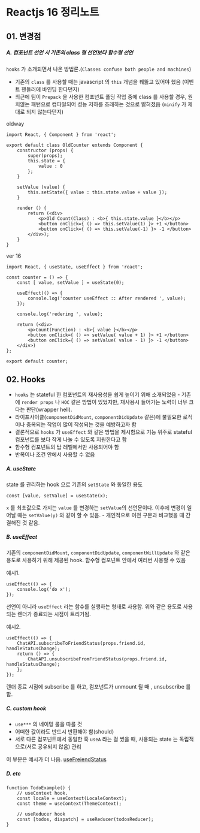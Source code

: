 # Reactjs 16 정리노트

## 01. 변경점
##### A. 컴포넌트 선언 시 기존의 class 형 선언보다 함수형 선언

`hooks` 가 소개되면서 나온 방법론.(`Classes confuse both people and machines`) 
- 기존의 `class` 를 사용할 때는 javascript 의 `this` 개념을 꿰뚫고 있어야 했음 (이벤트 핸들러에 바인딩 한다던지)
- 최근에 팀이 `Prepack` 을 사용한 컴포넌트 폴딩 작업 중에 class 를 사용할 경우, 원치않는 패턴으로 컴파일되어 성능 저하를 초래하는 것으로 밝혀졌음 (`minify` 가 제대로 되지 않는다던지)

oldway
```
import React, { Component } from 'react';

export default class OldCounter extends Component {
    constructor (props) {
        super(props);
        this.state = {
            value : 0
        };
    }

    setValue (value) {
        this.setState({ value : this.state.value + value });
    }

    render () {
        return (<div>
            <p>Old Count(Class) : <b>{ this.state.value }</b></p>
            <button onClick={ () => this.setValue(1) }> +1 </button>
            <button onClick={ () => this.setValue(-1) }> -1 </button>
        </div>);
    }
}
```

ver 16
```
import React, { useState, useEffect } from 'react';

const counter = () => {
    const [ value, setValue ] = useState(0);

    useEffect(() => {
        console.log('counter useEffect :: After rendered ', value);
    });
    
    console.log('redering ', value);

    return (<div>
        <p>Count(Function) : <b>{ value }</b></p>
        <button onClick={ () => setValue( value + 1) }> +1 </button>
        <button onClick={ () => setValue( value - 1) }> -1 </button>
    </div>)
};

export default counter;
```


## 02. Hooks
- `hooks` 는 stateful 한 컴포넌트의 재사용성을 쉽게 높이기 위해 소개되었음 - 기존에 `render props` 나 `HOC` 같은 방법이 있었지만, 재사용시 들어가는 노력이 너무 크다는 판단(wrapper hell).
- 라이프사이클(`componentDidMount`, `componentDidUpdate` 같은)에 불필요한 로직이나 중복되는 작업이 많이 작성되는 것을 예방하고자 함
- 결론적으로 `hooks` 가 `useEffect` 와 같은 방법을 제시함으로 기능 위주로 stateful 컴포넌트를 보다 작게 나눌 수 있도록 지원한다고 함
- 함수형 컴포넌트의 탑 레벨에서만 사용되어야 함
- 반복이나 조건 안에서 사용할 수 없음

##### A. useState

state 를 관리하는 hook 으로 기존의 `setState` 와 동일한 용도
```
const [value, setValue] = useState(x);
```
`x` 를 최초값으로 가지는 `value` 를 변경하는 `setValue`의 선언문이다. 이후에 변경이 일어날 때는 `setValue(y)` 와 같이 할 수 있음. - 개인적으로 이전 구문과 비교했을 때 간결해진 것 같음.

##### B. useEffect

기존의 `componentDidMount`, `componentDidUpdate`, `componentWillUpdate` 와 같은 용도로 사용하기 위해 제공된 hook. 함수형 컴포넌트 안에서 여러번 사용할 수 있음 

예시1.
```
useEffect(() => {
    console.log('do x');
});
```
선언이 아니라 `useEffect` 라는 함수를 실행하는 형태로 사용함. 위와 같은 용도로 사용되는 렌더가 종료되는 시점이 트리거됨. 

예시2.
```
useEffect(() => {
    ChatAPI.subscribeToFriendStatus(props.friend.id, handleStatusChange);
    return () => {
        ChatAPI.unsubscribeFromFriendStatus(props.friend.id, handleStatusChange);
    };
}); 
```
렌더 종료 시점에 subscribe 를 하고, 컴포넌트가 unmount 될 때 , unsubscribe 를 함.

##### C. custom hook
- `use***` 의 네이밍 룰을 따를 것
- 어떠한 값이라도 반드시 반환해야 함(should)
- 서로 다른 컴포넌트에서 동일한 훅 `useA` 라는 걸 썼을 때, 사용되는 state 는 독립적으로(서로 공유되지 않음) 관리

이 부분은 예시가 더 나음. [useFreiendStatus](https://reactjs.org/docs/hooks-custom.html)

##### D. etc
```
function TodoExample() {
    // useContext hook.
    const locale = useContext(LocaleContext);
    const theme = useContext(ThemeContext);
    
    // useReducer hook
    const [todos, dispatch] = useReducer(todosReducer);
}
```


